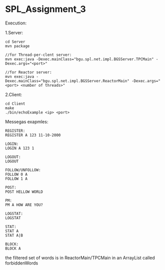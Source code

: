 # SPL_Assignment_3

Execution:

1.Server:
~~~~~~~~~~~~~~~~~~~~~~~~~~~~~~~~~~~~
cd Server
mvn package

//for Thread-per-clent server:
mvn exec:java -Dexec.mainClass="bgu.spl.net.impl.BGSServer.TPCMain" -Dexec.args="<port>"

//for Reactor server:
mvn exec:java -Dexec.mainClass="bgu.spl.net.impl.BGSServer.ReactorMain" -Dexec.args="<port> <number of threads>"
~~~~~~~~~~~~~~~~~~~~~~~~~~~~~~~~~~~~

2.Client:
~~~~~~~~~~~~~~~~~~~~~~~~~~~~~~~~~~~~
cd Client
make
./bin/echoExample <ip> <port>

~~~~~~~~~~~~~~~~~~~~~~~~~~~~~~~~~~~~
Messegas exapmles:
~~~~~~~~~~~~~~~~~~~~~~~~~~~~~~~~~~~~
REGISTER:
REGISTER A 123 11-10-2000

LOGIN:
LOGIN A 123 1

LOGOUT:
LOGOUT

FOLLOW/UNFOLLOW:
FOLLOW 0 A
FOLLOW 1 A

POST:
POST HELLOW WORLD

PM:
PM A HOW ARE YOU?

LOGSTAT:
LOGSTAT

STAT:
STAT A
STAT A|B

BLOCK:
BLOCK A

~~~~~~~~~~~~~~~~~~~~~~~~~~~~~~~~~~~~
the filtered set of words is in ReactorMain/TPCMain in an ArrayList called forbiddenWords
